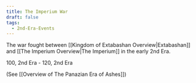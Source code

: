 ```yaml
---
title: The Imperium War
draft: false
tags:
  - 2nd-Era-Events
---
```

The war fought between [[Kingdom of Extabashan Overview|Extabashan]] and [[The Imperium Overview|The Imperium]] in the early 2nd Era. 

100, 2nd Era - 120, 2nd Era

(See [[Overview of The Panazian Era of Ashes]])